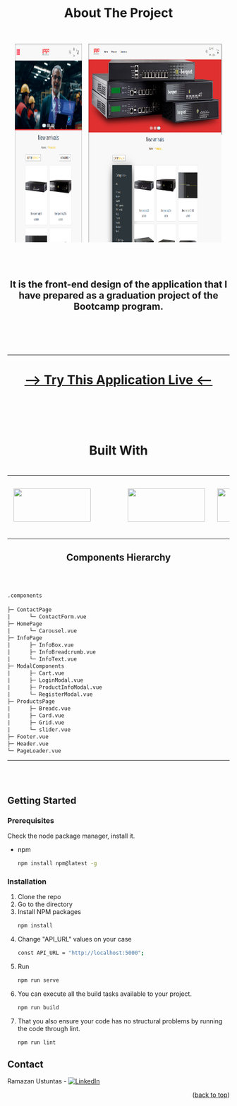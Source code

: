<div id="top"></div>

<!-- ABOUT THE PROJECT -->

<div align="center">
    <h1 id="about-the-project">About The Project</h1><br/><br/>
    <img src="./src/assets/mobile.png" alt="Demo" width="30%" height="450">&nbsp;&nbsp;&nbsp;
    <img src="./src/assets/desktop.png" alt="Demo" width="60%" height="450">
    <br/><br/><br/><br/>
    <h2>It is the front-end design of the application that I have prepared as a graduation project of the Bootcamp program.</h2>
    <br/>
</div>

<br/><br/>

<hr>
<h1 align="center"><a target="_blank" href="https://logo-ecommerce.herokuapp.com" >--> Try This Application Live <--</a></h1>


<br/><br/>
<br/><br/>

<div align="center">
   <h1 id="built-with">Built With<h1>
   <table class="center" target="_blank" rel="noreferrer">
   <tr>
   <td><a href="https://vuejs.org/" target="_blank" rel="noreferrer">
   <img src="https://www.vectorlogo.zone/logos/vuejs/vuejs-ar21.png" width="175" height="75">
   </a>
   <td><a href="https://developer.mozilla.org/en-US/docs/Web/JavaScript">
   <img src="https://raw.githubusercontent.com/devicons/devicon/master/icons/javascript/javascript-original.svg" width="175" height="75">
   </a> 
   <td><a href="https://nodejs.org/en/" target="_blank" rel="noreferrer">
   <img src="https://raw.githubusercontent.com/devicons/devicon/master/icons/nodejs/nodejs-original-wordmark.svg" alt="nodejs" width="175" height="125">
   </a>
   <td><a href="https://axios-http.com/docs/intro" target="_blank" rel="noreferrer">
   <img src="https://user-images.githubusercontent.com/8939680/57233884-20344080-6fe5-11e9-8df3-0df1282e1574.png" width="175" height="75">
   </a> 
   <td><a href="https://getbootstrap.com/" target="_blank" rel="noreferrer">
   <img src="https://camo.githubusercontent.com/84746920d1a9906680c387b3cc8753ee842e996fc8915abd295011e15b594b74/68747470733a2f2f676574626f6f7473747261702e636f6d2f646f63732f352e312f6173736574732f6272616e642f626f6f7473747261702d6c6f676f2d736861646f772e706e67" width="175" height="75">
   </a>
   <td><a href="https://fortawesome.com/" target="_blank" rel="noreferrer">
   <img src="https://avatars.githubusercontent.com/u/1505683?s=200&v=4" width="175" height="75">
   </a>
   </tr>
   </table>
</div>

<h2 align="center">Components Hierarchy</h2><br><br>

```
.components

├─ ContactPage
|      └─ ContactForm.vue
├─ HomePage
|      └─ Carousel.vue
├─ InfoPage
|      ├─ InfoBox.vue
|      ├─ InfoBreadcrumb.vue
|      └─ InfoText.vue
├─ ModalComponents
|      ├─ Cart.vue
|      ├─ LoginModal.vue
|      ├─ ProductInfoModal.vue
|      └─ RegisterModal.vue
├─ ProductsPage
|      ├─ Breadc.vue
|      ├─ Card.vue
|      ├─ Grid.vue
|      └─ slider.vue
├─ Footer.vue
├─ Header.vue
└─ PageLoader.vue
```

<hr><br><br>

<!-- GETTING STARTED -->
## Getting Started

### Prerequisites

Check the node package manager, install it.
* npm
  ```sh
  npm install npm@latest -g
  ```

### Installation

1. Clone the repo
2. Go to the directory
3. Install NPM packages
   ```sh
   npm install
   ```
4. Change "API_URL" values on your case
   ```sh
   const API_URL = "http://localhost:5000";
   ```
5. Run
   ```sh
   npm run serve
   ```
6. You can execute all the build tasks available to your project.
   ```sh
   npm run build
   ```
7. That you also ensure your code has no structural problems by running the code through lint.
   ```sh
   npm run lint
   ```



<!-- CONTACT -->
## Contact

Ramazan Ustuntas - [![LinkedIn][linkedin-shield]][linkedin-url]


<p align="right">(<a href="#top">back to top</a>)</p>



[linkedin-shield]: https://img.shields.io/badge/-LinkedIn-black.svg?style=for-the-badge&logo=linkedin&colorB=555
[linkedin-url]: https://www.linkedin.com/in/ramazan-ustuntas/

